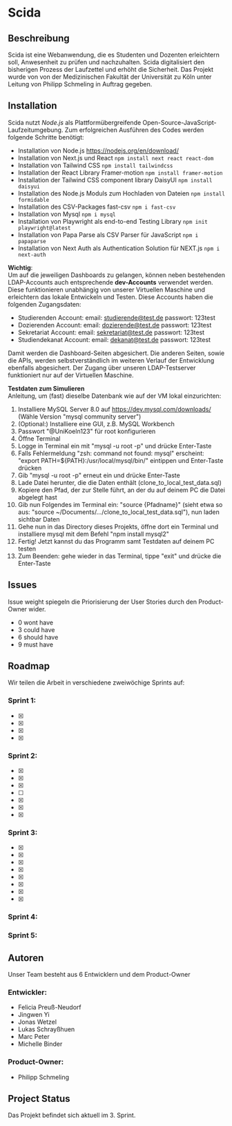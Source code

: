 # Scida

## Beschreibung
Scida ist eine Webanwendung, die es Studenten und Dozenten erleichtern soll, Anwesenheit zu prüfen und nachzuhalten.
Scida digitalisiert den bisherigen Prozess der Laufzettel und erhöht die Sicherheit.
Das Projekt wurde von von der Medizinischen Fakultät der Universität zu Köln unter Leitung von Philipp Schmeling in Auftrag gegeben.

## Installation
Scida nutzt _Node.js_ als Plattformübergreifende Open-Source-JavaScript-Laufzeitumgebung.
Zum erfolgreichen Ausführen des Codes werden folgende Schritte benötigt:

- Installation von Node.js https://nodejs.org/en/download/
- Installation von Next.js und React `npm install next react react-dom`
- Installation von Tailwind CSS `npm install tailwindcss`
- Installation der React Library Framer-motion `npm install framer-motion`
- Installation der Tailwind CSS component library DaisyUI `npm install daisyui`
- Installation des Node.js Moduls zum Hochladen von Dateien `npm install formidable`
- Installation des CSV-Packages fast-csv `npm i fast-csv`
- Installation von Mysql `npm i mysql`
- Installation von Playwright als end-to-end Testing Library `npm init playwright@latest`
- Installation von Papa Parse als CSV Parser für JavaScript `npm i papaparse`
- Installation von Next Auth als Authentication Solution für NEXT.js `npm i next-auth`

**Wichtig**: <br> 
Um auf die jeweiligen Dashboards zu gelangen, können neben bestehenden LDAP-Accounts auch entsprechende **dev-Accounts** verwendet werden. Diese funktionieren unabhängig von unserer Virtuellen Maschine und erleichtern das lokale Entwickeln und Testen. Diese Accounts haben die folgenden Zugangsdaten:
- Studierenden Account: email: studierende@test.de passwort: 123test
- Dozierenden Account: email: dozierende@test.de passwort: 123test
- Sekretariat Account: email: sekretariat@test.de passwort: 123test
- Studiendekanat Account: email: dekanat@test.de passwort: 123test

Damit werden die Dashboard-Seiten abgesichert. Die anderen Seiten, sowie die APIs, werden selbstverständlich im weiteren Verlauf der Entwicklung ebenfalls abgesichert. Der Zugang über unseren LDAP-Testserver funktioniert nur auf der Virtuellen Maschine. 

**Testdaten zum Simulieren** 
<br> Anleitung, um (fast) dieselbe Datenbank wie auf der VM lokal einzurichten:
1. Installiere MySQL Server 8.0 auf https://dev.mysql.com/downloads/ (Wähle Version "mysql community server")
2. (Optional:) Installiere eine GUI, z.B. MySQL Workbench
3. Passwort "@UniKoeln123" für root konfigurieren
4. Öffne Terminal
5. Logge in Terminal ein mit "mysql -u root -p" und drücke Enter-Taste
6. Falls Fehlermeldung "zsh: command not found: mysql" erscheint: "export PATH=${PATH}:/usr/local/mysql/bin/" eintippen und Enter-Taste drücken
7. Gib "mysql -u root -p" erneut ein und drücke Enter-Taste 
8. Lade Datei herunter, die die Daten enthält (clone_to_local_test_data.sql)
9. Kopiere den Pfad, der zur Stelle führt, an der du auf deinem PC die Datei abgelegt hast
10. Gib nun Folgendes im Terminal ein: "source {Pfadname}" (sieht etwa so aus: "source ~/Documents/…/clone_to_local_test_data.sql"), nun laden sichtbar Daten
11. Gehe nun in das Directory dieses Projekts, öffne dort ein Terminal und installiere mysql mit dem Befehl "npm install mysql2"
12. Fertig! Jetzt kannst du das Programm samt Testdaten auf deinem PC testen
13. Zum Beenden: gehe wieder in das Terminal, tippe "exit" und drücke die Enter-Taste

## Issues
Issue weight spiegeln die Priorisierung der User Stories durch den Product-Owner wider.
<br>
-  0 wont have
-  3 could have
-  6 should have
-  9 must have

## Roadmap
Wir teilen die Arbeit in verschiedene zweiwöchige Sprints auf:

### Sprint 1:

- [x] [i36]: https://gitlab.com/ciis-capstone-project/winter-2022-2023/team-11/scida/-/issues/36
- [x] [i14]: https://gitlab.com/ciis-capstone-project/winter-2022-2023/team-11/scida/-/issues/14
- [x] [i13]: https://gitlab.com/ciis-capstone-project/winter-2022-2023/team-11/scida/-/issues/13
- [x] [i1]: https://gitlab.com/ciis-capstone-project/winter-2022-2023/team-11/scida/-/issues/1

### Sprint 2:

- [x] [i64]: https://gitlab.com/ciis-capstone-project/winter-2022-2023/team-11/scida/-/issues/64
- [x] [i32]: https://gitlab.com/ciis-capstone-project/winter-2022-2023/team-11/scida/-/issues/32
- [x] [i75]: https://gitlab.com/ciis-capstone-project/winter-2022-2023/team-11/scida/-/issues/75
- [ ] [i63]: https://gitlab.com/ciis-capstone-project/winter-2022-2023/team-11/scida/-/issues/63
- [x] [i28]: https://gitlab.com/ciis-capstone-project/winter-2022-2023/team-11/scida/-/issues/28
- [x] [i22]: https://gitlab.com/ciis-capstone-project/winter-2022-2023/team-11/scida/-/issues/22
- [x] [i2]: https://gitlab.com/ciis-capstone-project/winter-2022-2023/team-11/scida/-/issues/2

### Sprint 3:

- [x] [i63]: https://gitlab.com/ciis-capstone-project/winter-2022-2023/team-11/scida/-/issues/63
- [x] [i76]: https://gitlab.com/ciis-capstone-project/winter-2022-2023/team-11/scida/-/issues/76
- [x] [i77]: https://gitlab.com/ciis-capstone-project/winter-2022-2023/team-11/scida/-/issues/77
- [x] [i81]: https://gitlab.com/ciis-capstone-project/winter-2022-2023/team-11/scida/-/issues/81
- [x] [i82]: https://gitlab.com/ciis-capstone-project/winter-2022-2023/team-11/scida/-/issues/82
- [x] [i83]: https://gitlab.com/ciis-capstone-project/winter-2022-2023/team-11/scida/-/issues/83
- [x] [i31]: https://gitlab.com/ciis-capstone-project/winter-2022-2023/team-11/scida/-/issues/31
- [x] [i26]: https://gitlab.com/ciis-capstone-project/winter-2022-2023/team-11/scida/-/issues/26

### Sprint 4:
### Sprint 5:


## Autoren
Unser Team besteht aus 6 Entwicklern und dem Product-Owner

### Entwickler:
- Felicia Preuß-Neudorf
- Jingwen Yi
- Jonas Wetzel
- Lukas Schrayßhuen
- Marc Peter
- Michelle Binder

### Product-Owner:
- Philipp Schmeling


## Project Status
Das Projekt befindet sich aktuell im 3. Sprint.
